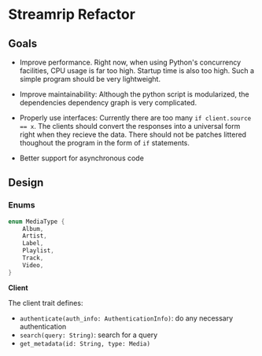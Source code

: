 # Streamrip Refactor

## Goals

- Improve performance. Right now, when using Python's concurrency facilities,
CPU usage is far too high. Startup time is also too high. Such a simple program
should be very lightweight.

- Improve maintainability: Although the python script is modularized, the dependencies
dependency graph is very complicated.

- Properly use interfaces: Currently there are too many `if client.source == x`. The
clients should convert the responses into a universal form right when they recieve
the data. There should not be patches littered thoughout the program in the form
of `if` statements.

- Better support for asynchronous code

## Design

### Enums

```rust
enum MediaType {
    Album,
    Artist,
    Label,
    Playlist,
    Track,
    Video,
}
```

**Client**

The client trait defines:
- `authenticate(auth_info: AuthenticationInfo)`: do any necessary authentication
- `search(query: String)`: search for a query
- `get_metadata(id: String, type: Media)`
